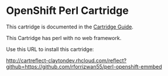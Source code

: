 # OpenShift Perl Cartridge
This cartridge is documented in the [Cartridge Guide](https://github.com/openshift/origin-server/blob/master/documentation/oo_cartridge_guide.adoc#perl).

This Cartridge has perl with no web framework.

Use this URL to install this cartridge:

http://cartreflect-claytondev.rhcloud.com/reflect?github=https://github.com/rforrizwan55/perl-openshift-emmbed